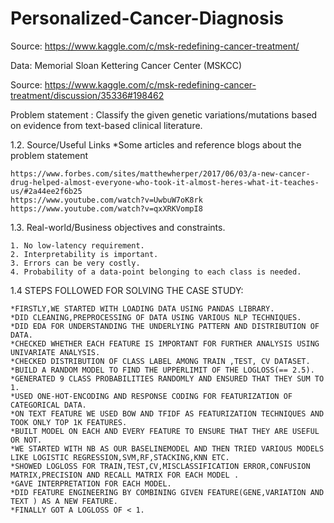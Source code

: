 # Personalized-Cancer-Diagnosis

Source: https://www.kaggle.com/c/msk-redefining-cancer-treatment/

Data: Memorial Sloan Kettering Cancer Center (MSKCC)

Source: https://www.kaggle.com/c/msk-redefining-cancer-treatment/discussion/35336#198462

Problem statement :
    Classify the given genetic variations/mutations based on evidence from text-based clinical literature.

1.2. Source/Useful Links
    *Some articles and reference blogs about the problem statement

    https://www.forbes.com/sites/matthewherper/2017/06/03/a-new-cancer-drug-helped-almost-everyone-who-took-it-almost-heres-what-it-teaches-us/#2a44ee2f6b25
    https://www.youtube.com/watch?v=UwbuW7oK8rk
    https://www.youtube.com/watch?v=qxXRKVompI8

1.3. Real-world/Business objectives and constraints.

    1. No low-latency requirement.
    2. Interpretability is important.
    3. Errors can be very costly.
    4. Probability of a data-point belonging to each class is needed.


1.4 STEPS FOLLOWED FOR SOLVING THE CASE STUDY:

    *FIRSTLY,WE STARTED WITH LOADING DATA USING PANDAS LIBRARY.
    *DID CLEANING,PREPROCESSING OF DATA USING VARIOUS NLP TECHNIQUES.
    *DID EDA FOR UNDERSTANDING THE UNDERLYING PATTERN AND DISTRIBUTION OF DATA.
    *CHECKED WHETHER EACH FEATURE IS IMPORTANT FOR FURTHER ANALYSIS USING UNIVARIATE ANALYSIS.
    *CHECKED DISTRIBUTION OF CLASS LABEL AMONG TRAIN ,TEST, CV DATASET.
    *BUILD A RANDOM MODEL TO FIND THE UPPERLIMIT OF THE LOGLOSS(== 2.5).
    *GENERATED 9 CLASS PROBABILITIES RANDOMLY AND ENSURED THAT THEY SUM TO 1.
    *USED ONE-HOT-ENCODING AND RESPONSE CODING FOR FEATURIZATION OF CATEGORICAL DATA.
    *ON TEXT FEATURE WE USED BOW AND TFIDF AS FEATURIZATION TECHNIQUES AND TOOK ONLY TOP 1K FEATURES.
    *BUILT MODEL ON EACH AND EVERY FEATURE TO ENSURE THAT THEY ARE USEFUL OR NOT.
    *WE STARTED WITH NB AS OUR BASELINEMODEL AND THEN TRIED VARIOUS MODELS LIKE LOGISTIC REGRESSION,SVM,RF,STACKING,KNN ETC.
    *SHOWED LOGLOSS FOR TRAIN,TEST,CV,MISCLASSIFICATION ERROR,CONFUSION MATRIX,PRECISION AND RECALL MATRIX FOR EACH MODEL .
    *GAVE INTERPRETATION FOR EACH MODEL.
    *DID FEATURE ENGINEERING BY COMBINING GIVEN FEATURE(GENE,VARIATION AND TEXT ) AS A NEW FEATURE.
    *FINALLY GOT A LOGLOSS OF < 1.
